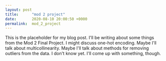 ```yaml
---
layout: post
title:      "mod 2 project"
date:       2020-08-10 20:00:50 +0000
permalink:  mod_2_project
---
```



This is the placeholder for my blog post. I'll be writing about some things from the Mod 2 Final Project. I might discuss one-hot encoding. Maybe I'll talk about multicollinearity. Maybe I'll talk about methods for removing outliers from the data. I don't know yet. I'll come up with something, though.
